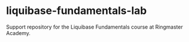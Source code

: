 # liquibase-fundamentals-lab
Support repository for the Liquibase Fundamentals course at Ringmaster Academy.

